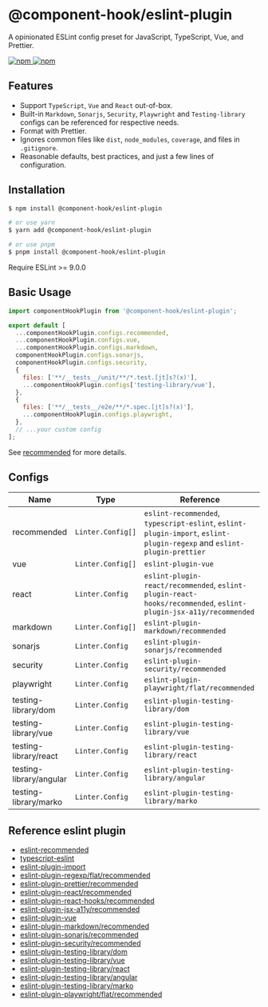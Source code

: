 # @component-hook/eslint-plugin

A opinionated ESLint config preset for JavaScript, TypeScript, Vue,
and Prettier.

<p>
  <a href="https://npm-stat.com/charts.html?package=@component-hook/picker">
    <img src="https://img.shields.io/npm/dm/@component-hook/eslint-plugin.svg" alt="npm"/>
  </a>
  <a href="https://www.npmjs.com/package/@component-hook/picker">
    <img src="https://img.shields.io/npm/v/@component-hook/eslint-plugin.svg" alt="npm"/>
  </a>
</p>

## Features

- Support `TypeScript`, `Vue` and `React` out-of-box.
- Built-in `Markdown`, `Sonarjs`, `Security`, `Playwright` and `Testing-library` configs can be referenced for respective needs.
- Format with Prettier.
- Ignores common files like `dist`, `node_modules`, `coverage`, and files in `.gitignore`.
- Reasonable defaults, best practices, and just a few lines of configuration.

## Installation

```bash
$ npm install @component-hook/eslint-plugin

# or use yarn
$ yarn add @component-hook/eslint-plugin

# or use pnpm
$ pnpm install @component-hook/eslint-plugin
```

Require ESLint >= 9.0.0

## Basic Usage

```js
import componentHookPlugin from '@component-hook/eslint-plugin';

export default [
  ...componentHookPlugin.configs.recommended,
  ...componentHookPlugin.configs.vue,
  ...componentHookPlugin.configs.markdown,
  componentHookPlugin.configs.sonarjs,
  componentHookPlugin.configs.security,
  {
    files: ['**/__tests__/unit/**/*.test.[jt]s?(x)'],
    ...componentHookPlugin.configs['testing-library/vue'],
  },
  {
    files: ['**/__tests__/e2e/**/*.spec.[jt]s?(x)'],
    ...componentHookPlugin.configs.playwright,
  },
  // ...your custom config
];
```

See [recommended](./index.ts) for more details.

## Configs

| Name                    | Type              | Reference                                                                                                              |
| ----------------------- | ----------------- | ---------------------------------------------------------------------------------------------------------------------- |
| recommended             | `Linter.Config[]` | `eslint-recommended`, `typescript-eslint`, `eslint-plugin-import`, `eslint-plugin-regexp` and `eslint-plugin-prettier` |
| vue                     | `Linter.Config[]` | `eslint-plugin-vue`                                                                                                    |
| react                   | `Linter.Config`   | `eslint-plugin-react/recommended`, `eslint-plugin-react-hooks/recommended`, `eslint-plugin-jsx-a11y/recommended`       |
| markdown                | `Linter.Config[]` | `eslint-plugin-markdown/recommended`                                                                                   |
| sonarjs                 | `Linter.Config`   | `eslint-plugin-sonarjs/recommended`                                                                                    |
| security                | `Linter.Config`   | `eslint-plugin-security/recommended`                                                                                   |
| playwright              | `Linter.Config`   | `eslint-plugin-playwright/flat/recommended`                                                                            |
| testing-library/dom     | `Linter.Config`   | `eslint-plugin-testing-library/dom`                                                                                    |
| testing-library/vue     | `Linter.Config`   | `eslint-plugin-testing-library/vue`                                                                                    |
| testing-library/react   | `Linter.Config`   | `eslint-plugin-testing-library/react`                                                                                  |
| testing-library/angular | `Linter.Config`   | `eslint-plugin-testing-library/angular`                                                                                |
| testing-library/marko   | `Linter.Config`   | `eslint-plugin-testing-library/marko`                                                                                  |

## Reference eslint plugin

- [eslint-recommended](https://github.com/eslint/eslint/blob/main/packages/js/src/configs/eslint-recommended.js)
- [typescript-eslint](https://github.com/typescript-eslint/typescript-eslint)
- [eslint-plugin-import](https://github.com/import-js/eslint-plugin-import)
- [eslint-plugin-regexp/flat/recommended](https://github.com/ota-meshi/eslint-plugin-regexp/blob/master/lib/configs/flat/recommended.ts)
- [eslint-plugin-prettier/recommended](https://github.com/prettier/eslint-plugin-prettier/blob/master/recommended.js)
- [eslint-plugin-react/recommended](https://github.com/jsx-eslint/eslint-plugin-react/blob/master/configs/recommended.js)
- [eslint-plugin-react-hooks/recommended](https://github.com/facebook/react/blob/main/packages/eslint-plugin-react-hooks/src/index.js)
- [eslint-plugin-jsx-a11y/recommended](https://github.com/jsx-eslint/eslint-plugin-jsx-a11y/blob/main/src/index.js)
- [eslint-plugin-vue](https://github.com/vuejs/eslint-plugin-vue)
- [eslint-plugin-markdown/recommended](https://github.com/eslint/markdown/blob/main/src/index.js)
- [eslint-plugin-sonarjs/recommended](https://github.com/SonarSource/eslint-plugin-sonarjs/blob/master/src/index.ts)
- [eslint-plugin-security/recommended](https://github.com/eslint-community/eslint-plugin-security/blob/main/index.js)
- [eslint-plugin-testing-library/dom](https://github.com/testing-library/eslint-plugin-testing-library/blob/main/lib/configs/dom.ts)
- [eslint-plugin-testing-library/vue](https://github.com/testing-library/eslint-plugin-testing-library/blob/main/lib/configs/vue.ts)
- [eslint-plugin-testing-library/react](https://github.com/testing-library/eslint-plugin-testing-library/blob/main/lib/configs/react.ts)
- [eslint-plugin-testing-library/angular](https://github.com/testing-library/eslint-plugin-testing-library/blob/main/lib/configs/angular.ts)
- [eslint-plugin-testing-library/marko](https://github.com/testing-library/eslint-plugin-testing-library/blob/main/lib/configs/marko.ts)
- [eslint-plugin-playwright/flat/recommended](https://github.com/playwright-community/eslint-plugin-playwright/blob/main/src/index.ts)
